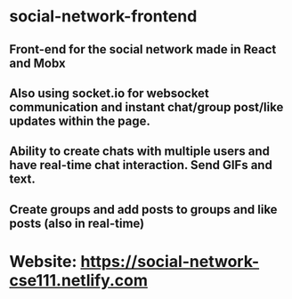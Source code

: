 # social-network-frontend

## Front-end for the social network made in React and Mobx
## Also using socket.io for websocket communication and instant chat/group post/like updates within the page.
## Ability to create chats with multiple users and have real-time chat interaction. Send GIFs and text.
## Create groups and add posts to groups and like posts (also in real-time)

# Website: https://social-network-cse111.netlify.com
